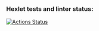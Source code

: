 ### Hexlet tests and linter status:
[![Actions Status](https://github.com/VKozhura/frontend-project-lvl1/workflows/hexlet-check/badge.svg)](https://github.com/VKozhura/frontend-project-lvl1/actions)